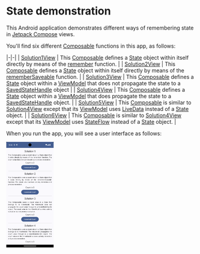 # State demonstration

This Android application demonstrates different ways of remembering state in [Jetpack Compose][7] views.

You'll find six different [Composable][8] functions in this app, as follows:

|-|-|
| [Solution1View][1] | This [Composable][8] defines a [State][9] object within itself directly by means of the [remember][10] function.                               |
| [Solution2View][2] | This [Composable][8] defines a [State][9] object within itself directly by means of the [rememberSaveable][11] function.                       |
| [Solution3View][3] | This [Composable][8] defines a [State][9] object within a [ViewModel][12] that does not propagate the state to a [SavedStateHandle][13] object |
| [Solution4View][4] | This [Composable][8] defines a [State][9] object within a [ViewModel][12] that does propagate the state to a [SavedStateHandle][13] object.    |
| [Solution5View][5] | This [Composable][8] is similar to [Solution4View][4] except that its [ViewModel][12] uses [LiveData][14] instead of a [State][9] object.      |
| [Solution6View][6] | This [Composable][8] is similar to [Solution4View][4] except that its [ViewModel][12] uses [StateFlow][15] instead of a [State][9] object.     |

When you run the app, you will see a user interface as follows:

<img src="Screenshot.png" alt="Screenshot of application" width=25%>

[1]: src/main/java/com/tazkiyatech/compose/experiments/app3/Solution1View.kt
[2]: src/main/java/com/tazkiyatech/compose/experiments/app3/Solution2View.kt
[3]: src/main/java/com/tazkiyatech/compose/experiments/app3/Solution3View.kt
[4]: src/main/java/com/tazkiyatech/compose/experiments/app3/Solution4View.kt
[5]: src/main/java/com/tazkiyatech/compose/experiments/app3/Solution5View.kt
[6]: src/main/java/com/tazkiyatech/compose/experiments/app3/Solution6View.kt
[7]: https://developer.android.com/jetpack/compose
[8]: https://developer.android.com/reference/kotlin/androidx/compose/runtime/Composable
[9]: https://developer.android.com/reference/kotlin/androidx/compose/runtime/State
[10]: https://developer.android.com/reference/kotlin/androidx/compose/runtime/package-summary#remember(kotlin.Function0)
[11]: https://developer.android.com/reference/kotlin/androidx/compose/runtime/saveable/package-summary#rememberSaveable(kotlin.Array,androidx.compose.runtime.saveable.Saver,kotlin.String,kotlin.Function0)
[12]: https://developer.android.com/reference/androidx/lifecycle/ViewModel
[13]: https://developer.android.com/reference/androidx/lifecycle/SavedStateHandle
[14]: https://developer.android.com/reference/androidx/lifecycle/LiveData
[15]: https://developer.android.com/kotlin/flow/stateflow-and-sharedflow#stateflow
